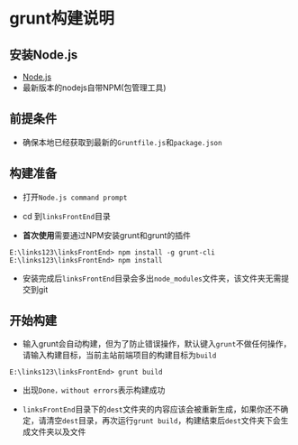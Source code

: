 # grunt构建说明

## 安装Node.js

- [Node.js](http://nodejs.org/)
- 最新版本的nodejs自带NPM(包管理工具)

## 前提条件

- 确保本地已经获取到最新的`Gruntfile.js`和`package.json`

## 构建准备

- 打开`Node.js command prompt`

- cd 到`linksFrontEnd`目录

- **首次使用**需要通过NPM安装grunt和grunt的插件

```
E:\links123\linksFrontEnd> npm install -g grunt-cli
E:\links123\linksFrontEnd> npm install
```
- 安装完成后`linksFrontEnd`目录会多出`node_modules`文件夹，该文件夹无需提交到git

## 开始构建

- 输入grunt会自动构建，但为了防止错误操作，默认键入`grunt`不做任何操作，请输入构建目标，当前主站前端项目的构建目标为`build`

```
E:\links123\linksFrontEnd> grunt build
```

- 出现`Done，without errors`表示构建成功

- `linksFrontEnd`目录下的`dest`文件夹的内容应该会被重新生成，如果你还不确定，请清空`dest`目录，再次运行`grunt build`，构建结束后`dest`文件夹下会生成文件夹以及文件